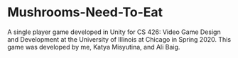 # Mushrooms-Need-To-Eat

A single player game developed in Unity for CS 426: Video Game Design and Development
at the University of Illinois at Chicago in Spring 2020. This game was developed by 
me, Katya Misyutina, and Ali Baig.
